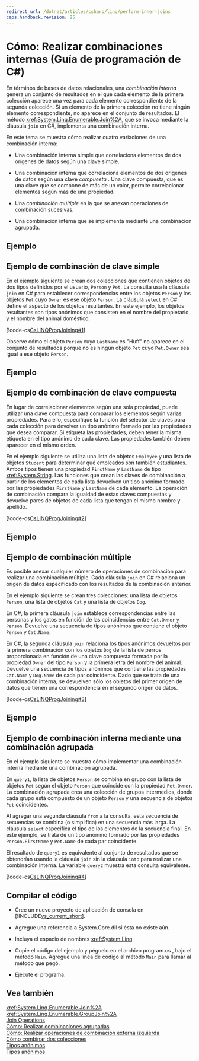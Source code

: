 ```yaml
---
redirect_url: /dotnet/articles/csharp/linq/perform-inner-joins
caps.handback.revision: 25
---
```

# C&#243;mo: Realizar combinaciones internas (Gu&#237;a de programaci&#243;n de C#)
En términos de bases de datos relacionales, una *combinación interna* genera un conjunto de resultados en el que cada elemento de la primera colección aparece una vez para cada elemento correspondiente de la segunda colección.  Si un elemento de la primera colección no tiene ningún elemento correspondiente, no aparece en el conjunto de resultados.  El método <xref:System.Linq.Enumerable.Join%2A>, que se invoca mediante la cláusula `join` en C\#, implementa una combinación interna.  
  
 En este tema se muestra cómo realizar cuatro variaciones de una combinación interna:  
  
-   Una combinación interna simple que correlaciona elementos de dos orígenes de datos según una clave simple.  
  
-   Una combinación interna que correlaciona elementos de dos orígenes de datos según una clave *compuesta* .  Una clave compuesta, que es una clave que se compone de más de un valor, permite correlacionar elementos según más de una propiedad.  
  
-   Una *combinación múltiple* en la que se anexan operaciones de combinación sucesivas.  
  
-   Una combinación interna que se implementa mediante una combinación agrupada.  
  
## Ejemplo  
  
## Ejemplo de combinación de clave simple  
 En el ejemplo siguiente se crean dos colecciones que contienen objetos de dos tipos definidos por el usuario, `Person` y `Pet`.  La consulta usa la cláusula `join` en C\# para establecer correspondencias entre los objetos `Person` y los objetos `Pet` cuyo `Owner` es ese objeto `Person`.  La cláusula `select` en C\# define el aspecto de los objetos resultantes.  En este ejemplo, los objetos resultantes son tipos anónimos que consisten en el nombre del propietario y el nombre del animal doméstico.  
  
 [!code-cs[CsLINQProgJoining#1](../../../csharp/programming-guide/linq-query-expressions/codesnippet/CSharp/how-to-perform-inner-joins_1.cs)]  
  
 Observe cómo el objeto `Person` cuyo `LastName` es "Huff" no aparece en el conjunto de resultados porque no es ningún objeto `Pet` cuyo `Pet.Owner` sea igual a ese objeto `Person`.  
  
## Ejemplo  
  
## Ejemplo de combinación de clave compuesta  
 En lugar de correlacionar elementos según una sola propiedad, puede utilizar una clave compuesta para comparar los elementos según varias propiedades.  Para ello, especifique la función del selector de claves para cada colección para devolver un tipo anónimo formado por las propiedades que desea comparar.  Si etiqueta las propiedades, deben tener la misma etiqueta en el tipo anónimo de cada clave.  Las propiedades también deben aparecer en el mismo orden.  
  
 En el ejemplo siguiente se utiliza una lista de objetos `Employee` y una lista de objetos `Student` para determinar qué empleados son también estudiantes.  Ambos tipos tienen una propiedad `FirstName` y `LastName` de tipo <xref:System.String>.  Las funciones que crean las claves de combinación a partir de los elementos de cada lista devuelven un tipo anónimo formado por las propiedades `FirstName` y `LastName` de cada elemento.  La operación de combinación compara la igualdad de estas claves compuestas y devuelve pares de objetos de cada lista que tengan el mismo nombre y apellido.  
  
 [!code-cs[CsLINQProgJoining#2](../../../csharp/programming-guide/linq-query-expressions/codesnippet/CSharp/how-to-perform-inner-joins_2.cs)]  
  
## Ejemplo  
  
## Ejemplo de combinación múltiple  
 Es posible anexar cualquier número de operaciones de combinación para realizar una combinación múltiple.  Cada cláusula `join` en C\# relaciona un origen de datos especificado con los resultados de la combinación anterior.  
  
 En el ejemplo siguiente se crean tres colecciones: una lista de objetos `Person`, una lista de objetos `Cat` y una lista de objetos `Dog`.  
  
 En C\#, la primera cláusula `join` establece correspondencias entre las personas y los gatos en función de las coincidencias entre `Cat.Owner` y `Person`.  Devuelve una secuencia de tipos anónimos que contiene el objeto `Person` y `Cat.Name`.  
  
 En C\#, la segunda cláusula `join` relaciona los tipos anónimos devueltos por la primera combinación con los objetos `Dog` de la lista de perros proporcionada en función de una clave compuesta formada por la propiedad `Owner` del tipo `Person` y la primera letra del nombre del animal.  Devuelve una secuencia de tipos anónimos que contiene las propiedades `Cat.Name` y `Dog.Name` de cada par coincidente.  Dado que se trata de una combinación interna, se devuelven sólo los objetos del primer origen de datos que tienen una correspondencia en el segundo origen de datos.  
  
 [!code-cs[CsLINQProgJoining#3](../../../csharp/programming-guide/linq-query-expressions/codesnippet/CSharp/how-to-perform-inner-joins_3.cs)]  
  
## Ejemplo  
  
## Ejemplo de combinación interna mediante una combinación agrupada  
 En el ejemplo siguiente se muestra cómo implementar una combinación interna mediante una combinación agrupada.  
  
 En `query1`, la lista de objetos `Person` se combina en grupo con la lista de objetos `Pet` según el objeto `Person` que coincide con la propiedad `Pet.Owner`.  La combinación agrupada crea una colección de grupos intermedios, donde cada grupo está compuesto de un objeto `Person` y una secuencia de objetos `Pet` coincidentes.  
  
 Al agregar una segunda cláusula `from` a la consulta, esta secuencia de secuencias se combina \(o simplifica\) en una secuencia más larga.  La cláusula `select` especifica el tipo de los elementos de la secuencia final.  En este ejemplo, se trata de un tipo anónimo formado por las propiedades `Person.FirstName` y `Pet.Name` de cada par coincidente.  
  
 El resultado de `query1` es equivalente al conjunto de resultados que se obtendrían usando la cláusula `join` sin la cláusula `into` para realizar una combinación interna.  La variable `query2` muestra esta consulta equivalente.  
  
 [!code-cs[CsLINQProgJoining#4](../../../csharp/programming-guide/linq-query-expressions/codesnippet/CSharp/how-to-perform-inner-joins_4.cs)]  
  
## Compilar el código  
  
-   Cree un nuevo proyecto de aplicación de consola en [!INCLUDE[vs_current_short](../../../csharp/programming-guide/classes-and-structs/includes/vs-current-short-md.md)].  
  
-   Agregue una referencia a System.Core.dll si ésta no existe aún.  
  
-   Incluya el espacio de nombres <xref:System.Linq>.  
  
-   Copie el código del ejemplo y péguelo en el archivo program.cs , bajo el método `Main`.  Agregue una línea de código al método `Main` para llamar al método que pegó.  
  
-   Ejecute el programa.  
  
## Vea también  
 <xref:System.Linq.Enumerable.Join%2A>   
 <xref:System.Linq.Enumerable.GroupJoin%2A>   
 [Join Operations](../../../visual-basic/programming-guide/concepts/linq/join-operations.md)   
 [Cómo: Realizar combinaciones agrupadas](../../../csharp/programming-guide/linq-query-expressions/how-to-perform-grouped-joins.md)   
 [Cómo: Realizar operaciones de combinación externa izquierda](../../../csharp/programming-guide/linq-query-expressions/how-to-perform-left-outer-joins.md)   
 [Cómo combinar dos colecciones](../Topic/How%20to:%20Join%20Two%20Collections%20\(C%23\)%20\(LINQ%20to%20XML\).md)   
 [Tipos anónimos](../../../csharp/programming-guide/classes-and-structs/anonymous-types.md)   
 [Tipos anónimos](../../../visual-basic/programming-guide/language-features/objects-and-classes/anonymous-types.md)